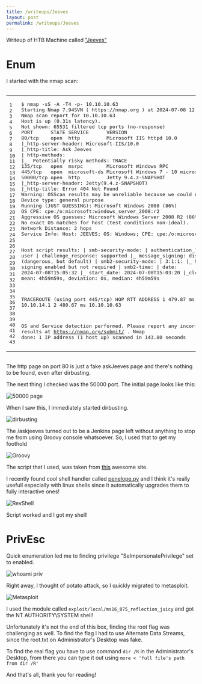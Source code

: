 ```yaml
---
title: /writeups/Jeeves
layout: post
permalink: /writeups/Jeeves
---
```

Writeup of HTB Machine called <a href="https://app.hackthebox.com/machines/Jeeves">"Jeeves"</a>

# Enum

I started with the nmap scan:

<div class="highlighter-rouge"><div class="highlight"><pre class="highlight"><code><table class="rouge-table"><tbody><tr><td class="rouge-gutter gl"><pre class="lineno">1
2
3
4
5
6
7
8
9
10
11
12
13
14
15
16
17
18
19
20
21
22
23
24
25
26
27
28
29
30
31
32
33
34
35
36
37
38
39
40
41
42
43
</pre></td><td class="rouge-code"><pre>$ nmap -sS -A -T4 -p- 10.10.10.63
Starting Nmap 7.94SVN ( https://nmap.org ) at 2024-07-08 12:03 CEST
Nmap scan report for 10.10.10.63
Host is up (0.31s latency).
Not shown: 65531 filtered tcp ports (no-response)
PORT      STATE SERVICE      VERSION
80/tcp    open  http         Microsoft IIS httpd 10.0
|_http-server-header: Microsoft-IIS/10.0
|_http-title: Ask Jeeves
| http-methods: 
|_  Potentially risky methods: TRACE
135/tcp   open  msrpc        Microsoft Windows RPC
445/tcp   open  microsoft-ds Microsoft Windows 7 - 10 microsoft-ds (workgroup: WORKGROUP)
50000/tcp open  http         Jetty 9.4.z-SNAPSHOT
|_http-server-header: Jetty(9.4.z-SNAPSHOT)
|_http-title: Error 404 Not Found
Warning: OSScan results may be unreliable because we could not find at least 1 open and 1 closed port
Device type: general purpose
Running (JUST GUESSING): Microsoft Windows 2008 (86%)
OS CPE: cpe:/o:microsoft:windows_server_2008:r2
Aggressive OS guesses: Microsoft Windows Server 2008 R2 (86%)
No exact OS matches for host (test conditions non-ideal).
Network Distance: 2 hops
Service Info: Host: JEEVES; OS: Windows; CPE: cpe:/o:microsoft:windows

Host script results:
| smb-security-mode: 
|   authentication_level: user
|   challenge_response: supported
|_  message_signing: disabled (dangerous, but default)
| smb2-security-mode: 
|   3:1:1: 
|_    Message signing enabled but not required
| smb2-time: 
|   date: 2024-07-08T15:05:32
|_  start_date: 2024-07-08T15:03:20
|_clock-skew: mean: 4h59m59s, deviation: 0s, median: 4h59m59s

TRACEROUTE (using port 445/tcp)
HOP RTT       ADDRESS
1   479.87 ms 10.10.14.1
2   480.67 ms 10.10.10.63

OS and Service detection performed. Please report any incorrect results at https://nmap.org/submit/ .
Nmap done: 1 IP address (1 host up) scanned in 143.80 seconds
</pre></td></tr></tbody></table></code></pre></div></div>

The http page on port 80 is just a fake askJeeves page and there's nothing to be found, even after dirbusting.

The next thing I checked was the 50000 port. The initial page looks like this:

![50000 page](/images/Jeeves50000page.png)

When I saw this, I immediately started dirbusting.

![dirbusting](/images/JeevesDirbusting.png)

The /askjeeves turned out to be a Jenkins page left without anything to stop me from using Groovy console whatsoever.
So, I used that to get my foothold

![Groovy](/images/JeevesGroovy.png)

The script that I used, was taken from [this](https://www.revshells.com/) awesome site.

I recently found cool shell handler called [penelope.py](https://github.com/brightio/penelope) and I think it's really usefull especially with linux shells since it automatically upgrades them to fully interactive ones!

![RevShell](/images/JeevesPenelope.png)

Script worked and I got my shell!

# PrivEsc

Quick enumeration led me to finding privilege "SeImpersonatePrivilege" set to enabled.

![whoami priv](/images/JeevesPrivs.png)

Right away, I thought of potato attack, so I quickly migrated to metasploit.

![Metasploit](/images/JeevesMetasploit.png)

I used the module called `exploit/local/ms16_075_reflection_juicy` and got the NT AUTHORITY\SYSTEM shell!

Unfortunately it's not the end of this box, finding the root flag was challenging as well.
To find the flag I had to use Alternate Data Streams, since the root.txt on Administrator's Desktop was fake.

To find the real flag you have to use command `dir /R` in the Administrator's Desktop, from there you can type it out using
`more < 'full file's path from dir /R'`

And that's all, thank you for reading!

